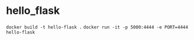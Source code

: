 # hello_flask

`docker build -t hello-flask .`
`docker run -it -p 5000:4444 -e PORT=4444 hello-flask`
